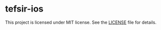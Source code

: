 # tefsir-ios

This project is licensed under MIT license. See the [LICENSE](LICENSE) file for details.

